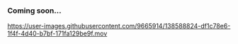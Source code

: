 ### Coming soon...

https://user-images.githubusercontent.com/9665914/138588824-df1c78e6-1f4f-4d40-b7bf-171fa129be9f.mov
